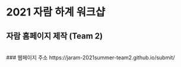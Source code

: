 # 2021 자람 하계 워크샵
## 자람 홈페이지 제작 (Team 2)

<br/>
### 웹페이지 주소
https://jaram-2021summer-team2.github.io/submit/
